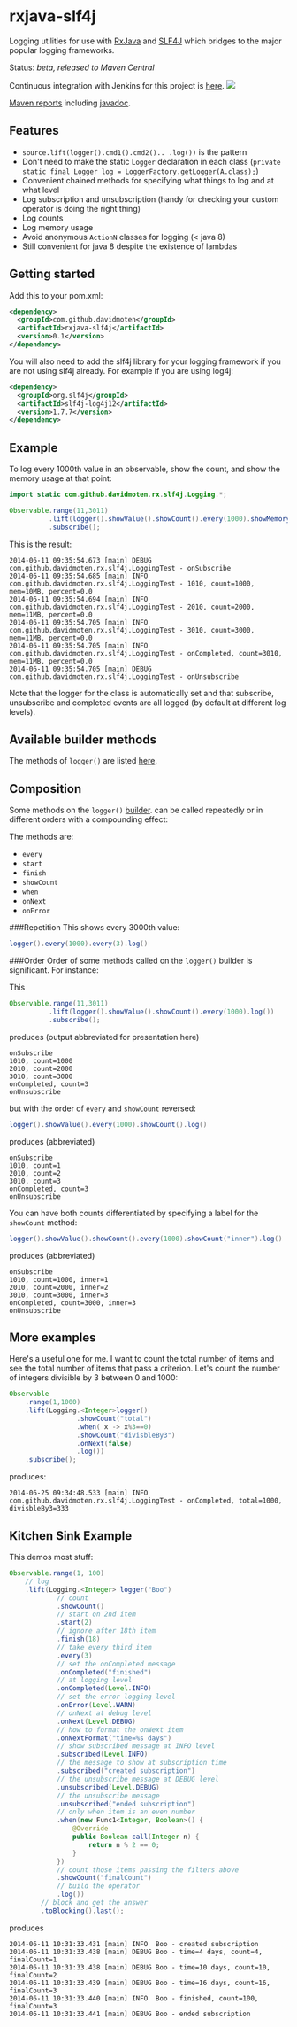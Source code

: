 rxjava-slf4j
============

Logging utilities for use with [RxJava](https://github.com/Netflix/RxJava) and [SLF4J](http://www.slf4j.org/) which bridges to the major popular logging frameworks.

Status: *beta, released to Maven Central*

Continuous integration with Jenkins for this project is [here](https://xuml-tools.ci.cloudbees.com/). <a href="https://xuml-tools.ci.cloudbees.com/"><img  src="http://web-static-cloudfront.s3.amazonaws.com/images/badges/BuiltOnDEV.png"/></a>

[Maven reports](http://davidmoten.github.io/rxjava-slf4j/) including [javadoc](http://davidmoten.github.io/rxjava-slf4j/apidocs/index.html).

Features
--------------
* ```source.lift(logger().cmd1().cmd2().. .log())``` is the pattern
* Don't need to make the static ```Logger``` declaration in each class (```private static final Logger log = LoggerFactory.getLogger(A.class);```)
* Convenient chained methods for specifying what things to log and at what level
* Log subscription and unsubscription (handy for checking your custom operator is doing the right thing)
* Log counts
* Log memory usage
* Avoid anonymous ```ActionN``` classes for logging (< java 8)
* Still convenient for java 8 despite the existence of lambdas

Getting started
-----------------
Add this to your pom.xml:
```xml
<dependency>
  <groupId>com.github.davidmoten</groupId>
  <artifactId>rxjava-slf4j</artifactId>
  <version>0.1</version>
</dependency>
```

You will also need to add the slf4j library for your logging framework if you are not using slf4j already. For example if you are using log4j:

```xml
<dependency>
  <groupId>org.slf4j</groupId>
  <artifactId>slf4j-log4j12</artifactId>
  <version>1.7.7</version>
</dependency>
```

Example
-----------
To log every 1000th value in an observable, show the count, and show the memory usage at that point:

```java
import static com.github.davidmoten.rx.slf4j.Logging.*;

Observable.range(11,3011)
          .lift(logger().showValue().showCount().every(1000).showMemory().log())
          .subscribe();
```

This is the result:
```
2014-06-11 09:35:54.673 [main] DEBUG com.github.davidmoten.rx.slf4j.LoggingTest - onSubscribe
2014-06-11 09:35:54.685 [main] INFO  com.github.davidmoten.rx.slf4j.LoggingTest - 1010, count=1000, mem=10MB, percent=0.0
2014-06-11 09:35:54.694 [main] INFO  com.github.davidmoten.rx.slf4j.LoggingTest - 2010, count=2000, mem=11MB, percent=0.0
2014-06-11 09:35:54.705 [main] INFO  com.github.davidmoten.rx.slf4j.LoggingTest - 3010, count=3000, mem=11MB, percent=0.0
2014-06-11 09:35:54.705 [main] INFO  com.github.davidmoten.rx.slf4j.LoggingTest - onCompleted, count=3010, mem=11MB, percent=0.0
2014-06-11 09:35:54.705 [main] DEBUG com.github.davidmoten.rx.slf4j.LoggingTest - onUnsubscribe
```

Note that the logger for the class is automatically set and that subscribe, unsubscribe and completed events are all logged (by default at different log levels).

Available builder methods 
---------------------------
The methods of ```logger()``` are listed [here](http://davidmoten.github.io/rxjava-slf4j/apidocs/com/github/davidmoten/rx/slf4j/Logging.Parameters.Builder.html).

Composition
-------------------------
Some methods on the ```logger()``` [builder](http://davidmoten.github.io/rxjava-slf4j/apidocs/com/github/davidmoten/rx/slf4j/Logging.Parameters.Builder.html). can be called repeatedly or in different orders with a compounding effect:

The methods are: 
* ```every```
* ```start```
* ```finish```
* ```showCount```
* ```when```
* ```onNext```
* ```onError```

###Repetition
This shows every 3000th value:
```java
logger().every(1000).every(3).log()
```

###Order
Order of some methods called on the ```logger()``` builder is significant. For instance:

This 
```java
Observable.range(11,3011)
          .lift(logger().showValue().showCount().every(1000).log())
          .subscribe();
```
produces (output abbreviated for presentation here)
```
onSubscribe
1010, count=1000
2010, count=2000
3010, count=3000
onCompleted, count=3
onUnsubscribe
```
but with the order of ```every``` and ```showCount``` reversed:
```java
logger().showValue().every(1000).showCount().log()
```
produces (abbreviated)
```
onSubscribe
1010, count=1
2010, count=2
3010, count=3
onCompleted, count=3
onUnsubscribe
```
You can have both counts differentiated by specifying a label for the ```showCount``` method:

```java
logger().showValue().showCount().every(1000).showCount("inner").log()
```
produces (abbreviated)
```
onSubscribe
1010, count=1000, inner=1
2010, count=2000, inner=2
3010, count=3000, inner=3
onCompleted, count=3000, inner=3
onUnsubscribe
```

More examples
---------------
Here's a useful one for me. I want to count the total number of items and see the total number of items that pass a criterion. Let's count the number of integers divisible by 3 between 0 and 1000:

```java
Observable
    .range(1,1000)
    .lift(Logging.<Integer>logger()
                 .showCount("total")
                 .when( x -> x%3==0)
                 .showCount("divisbleBy3")
                 .onNext(false)
                 .log())
    .subscribe();
```

produces:
```
2014-06-25 09:34:48.533 [main] INFO  com.github.davidmoten.rx.slf4j.LoggingTest - onCompleted, total=1000, divisbleBy3=333
```

Kitchen Sink Example
---------------------------
This demos most stuff:

```java
Observable.range(1, 100)
	// log
	.lift(Logging.<Integer> logger("Boo")
			// count
			.showCount()
			// start on 2nd item
			.start(2)
			// ignore after 18th item
			.finish(18)
			// take every third item
			.every(3)
			// set the onCompleted message
			.onCompleted("finished")
			// at logging level
			.onCompleted(Level.INFO)
			// set the error logging level
			.onError(Level.WARN)
			// onNext at debug level
			.onNext(Level.DEBUG)
			// how to format the onNext item
			.onNextFormat("time=%s days")
			// show subscribed message at INFO level
			.subscribed(Level.INFO)
			// the message to show at subscription time
			.subscribed("created subscription")
			// the unsubscribe message at DEBUG level
			.unsubscribed(Level.DEBUG)
			// the unsubscribe message
			.unsubscribed("ended subscription")
			// only when item is an even number
			.when(new Func1<Integer, Boolean>() {
				@Override
				public Boolean call(Integer n) {
					return n % 2 == 0;
				}
			})
			// count those items passing the filters above
			.showCount("finalCount")
			// build the operator
			.log())
		// block and get the answer
		.toBlocking().last();
```
produces
```
2014-06-11 10:31:33.431 [main] INFO  Boo - created subscription
2014-06-11 10:31:33.438 [main] DEBUG Boo - time=4 days, count=4, finalCount=1
2014-06-11 10:31:33.438 [main] DEBUG Boo - time=10 days, count=10, finalCount=2
2014-06-11 10:31:33.439 [main] DEBUG Boo - time=16 days, count=16, finalCount=3
2014-06-11 10:31:33.440 [main] INFO  Boo - finished, count=100, finalCount=3
2014-06-11 10:31:33.441 [main] DEBUG Boo - ended subscription
```

